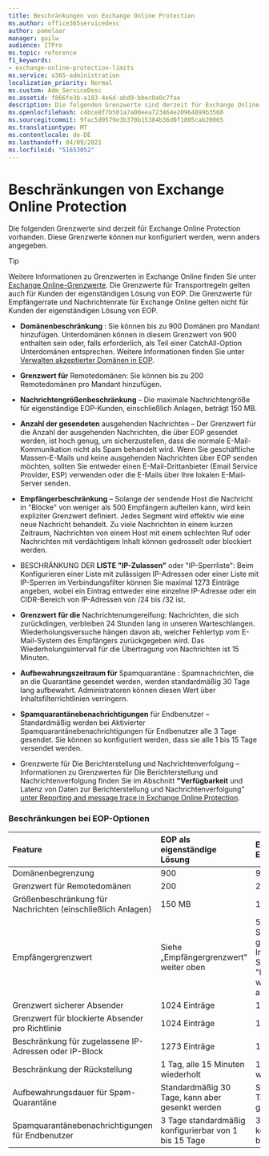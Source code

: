```yaml
---
title: Beschränkungen von Exchange Online Protection
ms.author: office365servicedesc
author: pamelaar
manager: gailw
audience: ITPro
ms.topic: reference
f1_keywords:
- exchange-online-protection-limits
ms.service: o365-administration
localization_priority: Normal
ms.custom: Adm_ServiceDesc
ms.assetid: f866fe3b-a183-4e6d-abd9-bbec0a0c7fae
description: Die folgenden Grenzwerte sind derzeit für Exchange Online Protection vorhanden. Diese Grenzwerte können nur konfiguriert werden, wenn anders angegeben.
ms.openlocfilehash: c4bce8f7b501a7a00eea723464e20964899b3560
ms.sourcegitcommit: 9fac5d9579e3b370b15384b36d0f1805cab20065
ms.translationtype: MT
ms.contentlocale: de-DE
ms.lasthandoff: 04/09/2021
ms.locfileid: "51653052"
---
```

# <a name="exchange-online-protection-limits"></a>Beschränkungen von Exchange Online Protection

Die folgenden Grenzwerte sind derzeit für Exchange Online Protection vorhanden. Diese Grenzwerte können nur konfiguriert werden, wenn anders angegeben. 
  
> [!TIP]
> Weitere Informationen zu Grenzwerten in Exchange Online finden Sie unter [Exchange Online-Grenzwerte](../exchange-online-service-description/exchange-online-limits.md). Die Grenzwerte für Transportregeln gelten auch für Kunden der eigenständigen Lösung von EOP. Die Grenzwerte für Empfängerrate und Nachrichtenrate für Exchange Online gelten nicht für Kunden der eigenständigen Lösung von EOP. 
  
- **Domänenbeschränkung** : Sie können bis zu 900 Domänen pro Mandant hinzufügen. Unterdomänen können in diesem Grenzwert von 900 enthalten sein oder, falls erforderlich, als Teil einer CatchAll-Option Unterdomänen entsprechen. Weitere Informationen finden Sie unter [Verwalten akzeptierter Domänen in EOP](/microsoft-365/security/office-365-security/exchange-online-protection-overview).

- **Grenzwert für** Remotedomänen: Sie können bis zu 200 Remotedomänen pro Mandant hinzufügen.
    
- **Nachrichtengrößenbeschränkung** – Die maximale Nachrichtengröße für eigenständige EOP-Kunden, einschließlich Anlagen, beträgt 150 MB. 
    
- **Anzahl der gesendeten** ausgehenden Nachrichten – Der Grenzwert für die Anzahl der ausgehenden Nachrichten, die über EOP gesendet werden, ist hoch genug, um sicherzustellen, dass die normale E-Mail-Kommunikation nicht als Spam behandelt wird. Wenn Sie geschäftliche Massen-E-Mails und keine ausgehenden Nachrichten über EOP senden möchten, sollten Sie entweder einen E-Mail-Drittanbieter (Email Service Provider, ESP) verwenden oder die E-Mails über Ihre lokalen E-Mail-Server senden. 
    
- **Empfängerbeschränkung** – Solange der sendende Host die Nachricht in "Blöcke" von weniger als 500 Empfängern aufteilen kann, wird kein expliziter Grenzwert definiert. Jedes Segment wird effektiv wie eine neue Nachricht behandelt. Zu viele Nachrichten in einem kurzen Zeitraum, Nachrichten von einem Host mit einem schlechten Ruf oder Nachrichten mit verdächtigem Inhalt können gedrosselt oder blockiert werden. 
    
- BESCHRÄNKUNG DER **LISTE "IP-Zulassen"** oder "IP-Sperrliste": Beim Konfigurieren einer Liste mit zulässigen IP-Adressen oder einer Liste mit IP-Sperren im Verbindungsfilter können Sie maximal 1273 Einträge angeben, wobei ein Eintrag entweder eine einzelne IP-Adresse oder ein CIDR-Bereich von IP-Adressen von /24 bis /32 ist. 
    
- **Grenzwert für die** Nachrichtenumgereifung: Nachrichten, die sich zurückdingen, verbleiben 24 Stunden lang in unseren Warteschlangen. Wiederholungsversuche hängen davon ab, welcher Fehlertyp vom E-Mail-System des Empfängers zurückgegeben wird. Das Wiederholungsintervall für die Übertragung von Nachrichten ist 15 Minuten. 
    
- **Aufbewahrungszeitraum für** Spamquarantäne : Spamnachrichten, die an die Quarantäne gesendet werden, werden standardmäßig 30 Tage lang aufbewahrt. Administratoren können diesen Wert über Inhaltsfilterrichtlinien verringern. 
    
- **Spamquarantänebenachrichtigungen** für Endbenutzer – Standardmäßig werden bei Aktivierter Spamquarantänebenachrichtigungen für Endbenutzer alle 3 Tage gesendet. Sie können so konfiguriert werden, dass sie alle 1 bis 15 Tage versendet werden. 
    
- Grenzwerte für Die Berichterstellung und Nachrichtenverfolgung – Informationen zu Grenzwerten für Die Berichterstellung und Nachrichtenverfolgung finden Sie im Abschnitt **"Verfügbarkeit** und Latenz von Daten zur Berichterstellung und Nachrichtenverfolgung" [unter Reporting and message trace in Exchange Online Protection](/microsoft-365/security/office-365-security/reporting-and-message-trace-in-exchange-online-protection).
    
### <a name="limits-across-eop-options"></a>Beschränkungen bei EOP-Optionen

| Feature | EOP als eigenständige Lösung | EOP-Funktionen in Exchange Online | Exchange Enterprise CAL mit Diensten |
|:-----|:-----|:-----|:-----|
|Domänenbegrenzung  <br/> |900  <br/> |900  <br/> |900  <br/> |
|Grenzwert für Remotedomänen  <br/> |200  <br/> |200  <br/> |200  <br/> |
|Größenbeschränkung für Nachrichten (einschließlich Anlagen)  <br/> |150 MB  <br/> |150 MB  <br/> |150 MB  <br/> |
|Empfängergrenzwert  <br/> |Siehe „Empfängergrenzwert" weiter oben  <br/> |500 Empfänger beim Senden von einem gehosteten Postfach; Informationen finden Sie unter "Empfängergrenzwert" weiter oben bei anderen Szenarien  <br/> |Siehe „Empfängergrenzwert" weiter oben  <br/> |
|Grenzwert sicherer Absender  <br/> |1024 Einträge  <br/> |1024 Einträge  <br/> ||
|Grenzwert für blockierte Absender pro Richtlinie  <br/> |1024 Einträge  <br/> |1024 Einträge  <br/> ||
|Beschränkung für zugelassene IP-Adressen oder IP-Block  <br/> |1273 Einträge  <br/> |1273 Einträge  <br/> |1273 Einträge  <br/> |
|Beschränkung der Rückstellung  <br/> |1 Tag, alle 15 Minuten wiederholt  <br/> |1 Tag, alle 15 Minuten wiederholt  <br/> |1 Tag, alle 15 Minuten wiederholt  <br/> |
|Aufbewahrungsdauer für Spam-Quarantäne  <br/> |Standardmäßig 30 Tage, kann aber gesenkt werden  <br/> |Standardmäßig 30 Tage, kann aber gesenkt werden  <br/> |Standardmäßig 30 Tage, kann aber gesenkt werden  <br/> |
|Spamquarantänebenachrichtigungen für Endbenutzer  <br/> |3 Tage standardmäßig konfigurierbar von 1 bis 15 Tage  <br/> |3 Tage standardmäßig konfigurierbar von 1 bis 15 Tage  <br/> |3 Tage standardmäßig konfigurierbar von 1 bis 15 Tage  <br/> |
